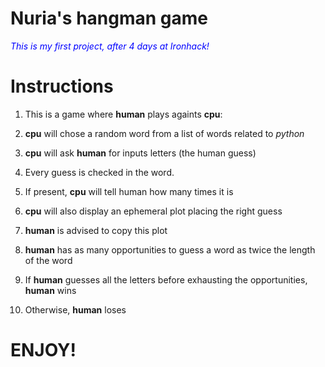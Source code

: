 # Nuria's hangman game



<span style="color:blue">*This is my first project, after 4 days at Ironhack!*</span>



# Instructions

1. This is a game where **human** plays againts **cpu**:

2. **cpu** will chose a random word from a list of words related to *python*

3. **cpu** will ask **human** for inputs letters (the human guess)

4. Every guess is checked in the word.

5. If present, **cpu** will tell human how many times it is

6. **cpu** will also display an ephemeral plot placing the right guess

7. **human** is advised to copy this plot

8. **human** has as many opportunities to guess a word as twice the length of the word

9. If **human** guesses all the letters before exhausting the opportunities, **human** wins

10. Otherwise, **human** loses


# ENJOY!
